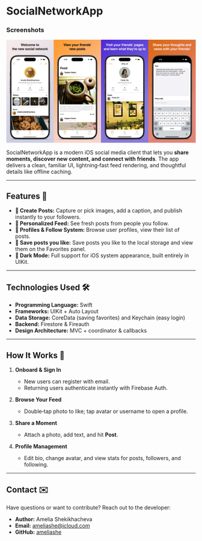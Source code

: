 # SocialNetworkApp

### Screenshots
![screenshots](Screenshots/mainImage.jpg?raw=true&timestamp=123456)

SocialNetworkApp is a modern iOS social media client that lets you **share moments, discover new content, and connect with friends**. The app delivers a clean, familiar UI, lightning‑fast feed rendering, and thoughtful details like offline caching.

---

## Features 🌟

- **📸 Create Posts:** Capture or pick images, add a caption, and publish instantly to your followers.  
- **📰 Personalized Feed:** See fresh posts from people you follow. 
- **👤 Profiles & Follow System:** Browse user profiles, view their list of posts.  
- **🌟 Save posts you like:** Save posts you like to the local storage and view them on the Favorites panel.
- **🌙 Dark Mode:** Full support for iOS system appearance, built entirely in UIKit.

---

## Technologies Used 🛠️

- **Programming Language:** Swift
- **Frameworks:** UIKit + Auto Layout
- **Data Storage:** CoreData (saving favorites) and Keychain (easy login)
- **Backend:** Firestore & Fireauth
- **Design Architecture:** MVC + coordinator & callbacks

---

## How It Works 🤔

1. **Onboard & Sign In**  
   - New users can register with email.  
   - Returning users authenticate instantly with Firebase Auth.  
   
2. **Browse Your Feed**  
   - Double‑tap photo to like; tap avatar or username to open a profile.  

3. **Share a Moment**  
   - Attach a photo, add text, and hit **Post**.

4. **Profile Management**  
   - Edit bio, change avatar, and view stats for posts, followers, and following.  


---

## Contact ✉️

Have questions or want to contribute? Reach out to the developer:

- **Author:** Amelia Shekikhacheva
- **Email:** [ameliashe@icloud.com](mailto\:ameliashe@icloud.com)
- **GitHub:** [ameliashe](https://github.com/ameliashe)

